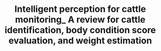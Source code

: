 ---
title: Intelligent perception for cattle monitoring_ A review for cattle identification, body condition score evaluation, and weight estimation
collection: publications
permalink: /publications/Intelligent perception for cattle monitoring_ A review for cattle identification, body condition score evaluation, and weight estimation
citation: Y Qiao, H Kong, C Clark, S Lomax, D Su, S Eiffert, S Sukkarieh Computers and Electronics in Agriculture 185, 106143
---